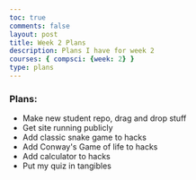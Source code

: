 ```yaml
---
toc: true
comments: false
layout: post
title: Week 2 Plans
description: Plans I have for week 2
courses: { compsci: {week: 2} }
type: plans
---
```


### Plans:
- Make new student repo, drag and drop stuff
- Get site running publicly
- Add classic snake game to hacks
- Add Conway's Game of life to hacks
- Add calculator to hacks
- Put my quiz in tangibles